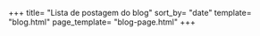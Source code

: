 +++
title= "Lista de postagem do blog"
sort_by= "date"
template= "blog.html"
page_template= "blog-page.html"
+++
